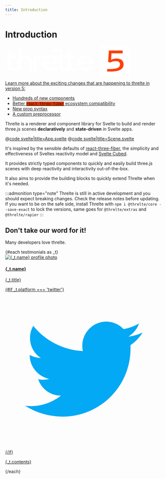 ```yaml
---
title: Introduction
---
```


<script lang="ts">
import Example from '$examples/introduction/App.svelte'

type Testimonial = {
  platform: 'twitter'; // Each platform would has its own style, currently only Twitter is supported
  image: string; // Author image
  name: string; // Author name
  title: string; // Author title
  link: string; // Source URL
  contents: string; // The testimonial itself
}
const testimonials: Testimonial[] = [
  {
    platform: 'twitter',
    image: 'https://avatars.githubusercontent.com/u/1162160?v=4',
    name: 'Rich Harris',
    title: "Creator of Svelte.",
    link: 'https://twitter.com/Rich_Harris/status/1599090054382596097',
    contents: "indeed — threlte is where it's at. i should get round to updating the svelte cubed repo/site to make that clearer",
  }
];
</script>

# Introduction

<a id="v5-intro" href="/core-transition" style="border-bottom-width: 0;" class="font-normal bg-brand text-white p-4 pb-8 my-0 rounded-md shadow-lg flex flex-col">

<svg style="max-width: 400px; margin: 0 auto;" class="px-8 w-full" id="Ebene_1" xmlns="http://www.w3.org/2000/svg" viewBox="0 0 1291.45 315.46"><defs><style>.cls-1{fill:#fff;}.cls-2{fill:#ff3f04;}</style></defs><g><path class="cls-1" d="M218.74,99.32c-21.36,0-38.93,7.23-55.12,23.43V35.24h-32.38V223.02c-13.35,9.15-25.12,13.42-37.55,13.42-21.36,0-32.38-12.06-32.38-34.8V126.19h54.16v-23.43H61.31V43.16L28.92,61.08v41.69H0v23.43H28.92v77.52c0,35.14,20.67,56.15,60.98,56.15,15.12,0,28.52-3.06,41.34-9.58v6.13h32.38v-109.21c15.16-16.88,29.97-24.46,47.89-24.46,22.74,0,33.42,11.37,33.42,35.14v98.53h32.38v-100.94c0-36.17-20.67-56.16-58.57-56.16Z"/><path class="cls-1" d="M475.66,99.32c-18.87,0-35.72,5.24-49.26,14.38-11.38-10.05-24.8-14.38-42.37-14.38-24.8,0-43.75,8.61-59.6,28.25-.69-8.61-2.07-16.88-3.79-24.8h-31.69c2.41,9.99,3.44,21.36,3.44,36.52v117.13h32.38v-101.29c14.81-22.39,30.66-32.38,50.3-32.38,12.62,0,22.09,3.35,30.72,11.49-8.62,12.76-13.5,28.37-13.5,45.7,0,47.89,35.83,79.93,89.23,79.93,25.84,0,48.23-7.24,68.9-22.39l-12.75-19.29c-16.88,12.75-34.79,18.6-55.12,18.6-33.76,0-54.09-17.91-57.19-49.61h128.16c.69-3.1,1.03-7.24,1.03-11.71,0-44.44-33.07-76.14-78.89-76.14Zm-49.61,66.83c4.13-27.22,21.7-44.1,48.58-44.1s44.1,16.88,47.54,44.1h-96.12Z"/><path class="cls-1" d="M712.33,236.43c-21.36,0-32.38-12.06-32.38-34.8V126.19h54.16v-23.43h-54.16V43.16l-32.38,17.91v41.69h-28.92v23.43h28.92v77.52c0,10.44,1.84,19.62,5.46,27.38-7.94,3.62-15.46,5.35-23.37,5.35-21.36,0-32.04-12.06-32.04-34.8V35.24h-95.77v23.43h63.39V203.71c0,35.14,20.33,56.15,60.63,56.15,15.76,0,29.45-3.13,42.83-10.3,9.88,6.7,23.18,10.3,39.85,10.3,20.33,0,37.55-5.51,54.43-17.57l-12.06-19.98c-13.78,9.65-25.84,14.13-38.59,14.13Z"/><path class="cls-1" d="M912.83,175.45c0-44.44-33.07-76.14-78.89-76.14-48.23,0-83.37,34.11-83.37,80.62s35.83,79.93,89.23,79.93c25.84,0,48.23-7.24,68.9-22.39l-12.75-19.29c-16.88,12.75-34.8,18.6-55.12,18.6-33.76,0-54.09-17.91-57.19-49.61h128.16c.69-3.1,1.03-7.24,1.03-11.71Zm-128.5-9.3c4.13-27.22,21.7-44.1,48.58-44.1s44.1,16.88,47.54,44.1h-96.12Z"/></g><rect class="cls-1" x="998.42" width="293.02" height="315.46"/><path class="cls-2" d="M1230.05,191.93c0,51.3-43.7,74.48-139.08,74.48h-31.16v-25.84h26.98c74.48,0,106.78-14.44,106.78-48.26,0-22.04-15.58-33.44-45.98-33.44-19.76,0-37.24,4.56-57,14.82l-21.28-7.6,8.36-117.04h143.26v29.64h-116.28l-4.56,67.26c17.48-8.74,36.1-13.3,56.24-13.3,47.5,0,73.72,21.28,73.72,59.28Z"/></svg>

<p class="!my-0 !py-0">Learn more about the exciting changes that are happening to threlte in version 5:</p>
<ul class="!pb-0 !mb-0">
<li>
Hundreds of new components
</li>
<li>
Better <code style="background-color: #DE3700">react-three-fiber</code> ecosystem compatibility
</li>
<li>
New prop syntax
</li>
<li>
A custom preprocessor
</li>
</ul>
</a>

Threlte is a renderer and component library for Svelte to build and render three.js scenes **declaratively** and **state-driven** in Svelte apps.

<ExampleWrapper playgroundHref="/introduction">
<Example />

<div slot="code">

@[code svelte|title=App.svelte](../examples/introduction/App.svelte)
@[code svelte|title=Scene.svelte](../examples/introduction/Scene.svelte)

</div>
</ExampleWrapper>

It's inspired by the sensible defaults of [react-three-fiber](https://github.com/pmndrs/react-three-fiber), the simplicity and effectiveness of Sveltes reactivity model and [Svelte Cubed](https://github.com/Rich-Harris/svelte-cubed).

It provides strictly typed components to quickly and easily build three.js scenes with deep reactivity and interactivity out-of-the-box.

It also aims to provide the building blocks to quickly extend Threlte when it's needed.

:::admonition type="note"
Threlte is still in active development and you should expect breaking changes. Check the release notes before updating. If you want to be on the safe side, install Threlte with `npm i @threlte/core --save-exact` to lock the versions, same goes for `@threlte/extras` and `@threlte/rapier`
:::

## Don't take our word for it!

Many developers love threlte.

<div class="flex flex-col md:flex-row md:flex-wrap">
  {#each testimonials as _t}
    <a href={_t.link} rel="external" class="w-full md:max-w-sm rounded-md px-4 border-none bg-gray-50 shadow-xl">
      <div class="w-full flex gap-6">
        <img src={_t.image} alt="{_t.name} profile photo" class="rounded-full w-16" />
        <div class="grow">
          <h4 class="">{_t.name}</h4>
          <p class="text-sm font-normal text-gray-400">{_t.title}</p>
        </div>
        {#if _t.platform === 'twitter'}
          <svg class="w-12 h-12 self-center" xmlns="http://www.w3.org/2000/svg" viewBox="0 0 48 48"><path fill="#03A9F4" d="M42 12.4a15 15 0 0 1-4.2 1.2c1.5-1 2.7-2.4 3.2-4-1.4.8-3 1.4-4.7 1.7A7.4 7.4 0 0 0 31 9a7.4 7.4 0 0 0-7.2 9 21 21 0 0 1-15.2-7.7 7.3 7.3 0 0 0 2.3 9.8c-1.2 0-2.4-.4-3.4-.9 0 3.6 2.6 6.6 6 7.3a7.3 7.3 0 0 1-3.4.1c1 2.9 3.7 5 7 5a15 15 0 0 1-11 3.1A22 22 0 0 0 17.4 38a20.8 20.8 0 0 0 21-21.8c1.5-1 2.7-2.3 3.7-3.8"/></svg>
        {/if}
      </div>
      <p class="mt-0 font-normal text-base text-gray-600">{_t.contents}</p>
    </a>
  {/each}
</div>
